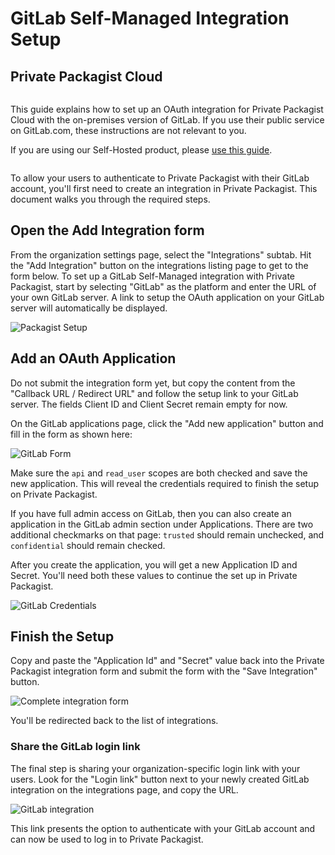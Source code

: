 # GitLab Self-Managed Integration Setup
## Private Packagist Cloud

<div class="row column">
    <div class="callout success">
        <p>
            This guide explains how to set up an OAuth integration for Private Packagist Cloud with the on-premises version of GitLab.
            If you use their public service on GitLab.com, these instructions are not relevant to you. 
        </p>
        <p>If you are using our Self-Hosted product, please <a href="/docs/self-hosted/gitlab-integration-setup">use this guide</a>.</p>
    </div>
</div>

To allow your users to authenticate to Private Packagist with their GitLab account, you'll first need to create
an integration in Private Packagist. This document walks you through the required steps.

## Open the Add Integration form

From the organization settings page, select the "Integrations" subtab. Hit the "Add Integration" button on the integrations listing page to get to the form below.
To set up a GitLab Self-Managed integration with Private Packagist, start by selecting "GitLab" as the platform and enter the URL of your own GitLab server. 
A link to setup the OAuth application on your GitLab server will automatically be displayed.

![Packagist Setup](/Resources/public/img/docs/integration-setup/cloud/gitlab-self-managed-01-packagist-setup-20241219.png)

## Add an OAuth Application

Do not submit the integration form yet, but copy the content from the "Callback URL / Redirect URL" and follow the
setup link to your GitLab server. The fields Client ID and Client Secret remain empty for now.

On the GitLab applications page, click the "Add new application" button and fill in the form as shown here:

![GitLab Form](/Resources/public/img/docs/integration-setup/cloud/gitlab-self-managed-02-gitlab-form.png)

Make sure the `api` and `read_user` scopes are both checked and save the new application. This will reveal the credentials required to finish the setup on Private Packagist.

If you have full admin access on GitLab, then you can also create an application in the GitLab admin section under Applications.
There are two additional checkmarks on that page: `trusted` should remain unchecked, and `confidential` should remain checked.

After you create the application, you will get a new Application ID and Secret. You'll need both these values to continue the set up in Private Packagist.

![GitLab Credentials](/Resources/public/img/docs/integration-setup/cloud/gitlab-self-managed-03-gitlab-credentials.png)

## Finish the Setup

Copy and paste the "Application Id" and "Secret" value back into the Private Packagist integration form and submit the form with the "Save Integration" button.

![Complete integration form](/Resources/public/img/docs/integration-setup/cloud/gitlab-self-managed-04-packagist-form-20241219.png)

You'll be redirected back to the list of integrations.

### Share the GitLab login link

The final step is sharing your organization-specific login link with your users. Look for the "Login link" button next to
your newly created GitLab integration on the integrations page, and copy the URL.

![GitLab integration](/Resources/public/img/docs/integration-setup/cloud/gitlab-self-managed-05-integration.png)

This link presents the option to authenticate with your GitLab account and can now be used to log in to Private Packagist. 


